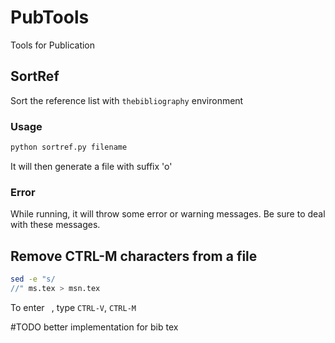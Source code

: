 # PubTools
Tools for Publication

## SortRef
Sort the reference list with `thebibliography` environment

### Usage
```bash
python sortref.py filename
```

It will then generate a file with suffix 'o' 

### Error
While running, it will throw some error or warning messages. Be sure to deal with these messages.

## Remove CTRL-M characters from a file
```bash
sed -e "s///" ms.tex > msn.tex
```
To enter ``, type `CTRL-V`, `CTRL-M`

#TODO
better implementation for bib tex
